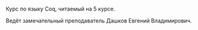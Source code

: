 Курс по языку Coq, читаемый на 5 курсе.

Ведёт замечательный преподаватель Дашков Евгений Владимирович.
